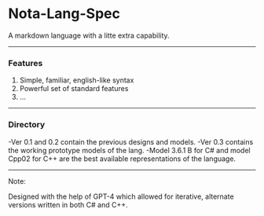 # Nota-Lang-Spec
A markdown language with a litte extra capability. 

---

### Features
1) Simple, familiar, english-like syntax
2) Powerful set of standard features
3) ...

---

### Directory

-Ver 0.1 and 0.2 contain the previous designs and models.
-Ver 0.3 contains the working prototype models of the lang. 
-Model 3.6.1 B for C# and model Cpp02 for C++ are the best available representations of the language. 


---
Note:

Designed with the help of GPT-4 which allowed for iterative, alternate versions written in both C# and C++.
